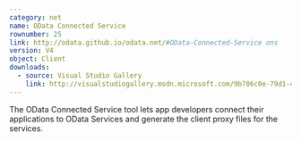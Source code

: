 ```yaml
---
category: net
name: OData Connected Service
rownumber: 25
link: http://odata.github.io/odata.net/#OData-Connected-Service ons
version: V4
object: Client
downloads:
  - source: Visual Studio Gallery
    link: http://visualstudiogallery.msdn.microsoft.com/9b786c0e-79d1-4a50-89a5-125e57475937
---
```

The OData Connected Service tool lets app developers connect their applications to OData Services and generate the client proxy files for the services.
